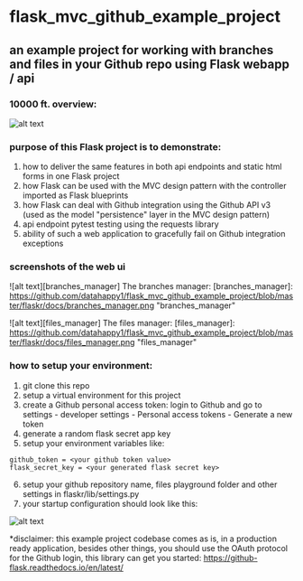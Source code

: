 # flask_mvc_github_example_project
## an example project for working with branches and files in your Github repo using Flask webapp / api
### 10000 ft. overview:
![alt text][diagram]

[diagram]: https://github.com/datahappy1/flask_mvc_github_example_project/blob/master/flaskr/docs/diagram.png "diagram"

### purpose of this Flask project is to demonstrate:
1) how to deliver the same features in both api endpoints and static html forms in one Flask project
2) how Flask can be used with the MVC design pattern with the controller imported as Flask blueprints
3) how Flask can deal with Github integration using the Github API v3 (used as the model "persistence" layer
in the MVC design pattern)
4) api endpoint pytest testing using the requests library
5) ability of such a web application to gracefully fail on Github integration exceptions

### screenshots of the web ui
![alt text][branches_manager]
The branches manager:
[branches_manager]: https://github.com/datahappy1/flask_mvc_github_example_project/blob/master/flaskr/docs/branches_manager.png "branches_manager"

![alt text][files_manager]
The files manager:
[files_manager]: https://github.com/datahappy1/flask_mvc_github_example_project/blob/master/flaskr/docs/files_manager.png "files_manager"



### how to setup your environment:
1) git clone this repo
2) setup a virtual environment for this project
3) create a Github personal access token: login to Github and go to settings - developer settings - Personal access tokens - Generate a new token
4) generate a random flask secret app key
5) setup your environment variables like:

```
github_token = <your github token value>
flask_secret_key = <your generated flask secret key> 
```
6) setup your github repository name, files playground folder and other settings in flaskr/lib/settings.py
7) your startup configuration should look like this:

![alt text][setup]

[setup]: https://github.com/datahappy1/flask_mvc_github_example_project/blob/master/flaskr/docs/setup.png "setup"


*disclaimer: this example project codebase comes as is, in a production ready application, besides other things, 
you should use the OAuth protocol for the Github login, this library can
get you started: https://github-flask.readthedocs.io/en/latest/